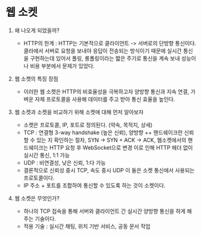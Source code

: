 # 웹 소켓
1. 왜 나오게 되었을까?
   - HTTP의 한계 : HTTP는 기본적으로 클라이언트 -> 서버로의 단방향 통신이다. 클라에서 서버로 요청을 보내야 응답이 전송되는 방식이기 때문에 실시간 통신을 구현하는데 있어서 폴링, 롱폴링이라는 짧은 주기로 통신을 계속 보내 성능이나 비용 부분에서 문제가 있었다.

2. 웹 소켓의 특징 장점
   - 이러한 웹 소켓은 HTTP의 비효율성을 극복하고자 양방향 통신과 지속 연결, 가벼운 자체 프로토콜을 사용해 데이터를 주고 받아 통신 효율을 높인다.

3. 웹 소켓과 소켓을 비교하기 위해 소켓에 대해 먼저 알아보자
   - 소켓은 프로토콜, IP, 포트로 정의된다. (약속, 목적지, 상세)
   - TCP : 연결형 3-way handshake (높은 신뢰), 양방향 ++ 핸드쉐이크란 신뢰할 수 있는 지 확인하는 절차, SYN -> SYN + ACK -> ACK, 웹소켓에서의 핸드쉐이크는 HTTP 요청 후 WebSocket으로 변경 이로 인해 HTTP 헤더 없이 실시간 통신, 1:1 가능 
   - UDP : 비연결성, 낮은 신뢰, 1:다 가능
   - 결론적으로 신뢰성 중시 TCP, 속도 중시 UDP 이 둘은 소켓 통신에서 사용되는 프로토콜이다.
   - IP 주소 + 포트를 조합하여 통신할 수 있도록 하는 것이 소켓이다.

4. 웹 소켓은 무엇인가?
   - 하나의 TCP 접속을 통해 서버와 클라이언트 간 실시간 양방향 통신을 하게 해주는 기술이다.
   - 적용 기술 : 실시간 채팅, 위치 기반 서비스, 공동 문서 작업